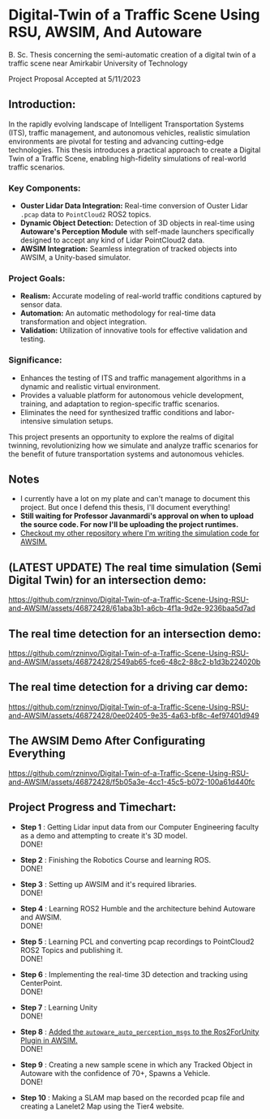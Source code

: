 # Digital-Twin of a Traffic Scene Using RSU, AWSIM, And Autoware
B. Sc. Thesis concerning the semi-automatic creation of a digital twin of a traffic scene near Amirkabir University of Technology

Project Proposal Accepted at 5/11/2023

## Introduction: 
In the rapidly evolving landscape of Intelligent Transportation Systems (ITS), traffic management, and autonomous vehicles, realistic simulation environments are pivotal for testing and advancing cutting-edge technologies. This thesis introduces a practical approach to create a Digital Twin of a Traffic Scene, enabling high-fidelity simulations of real-world traffic scenarios.

### Key Components:
- **Ouster Lidar Data Integration:** Real-time conversion of Ouster Lidar `.pcap` data to `PointCloud2` ROS2 topics.
- **Dynamic Object Detection:** Detection of 3D objects in real-time using **Autoware's Perception Module** with self-made launchers specifically designed to accept any kind of Lidar PointCloud2 data.
- **AWSIM Integration:** Seamless integration of tracked objects into AWSIM, a Unity-based simulator.

### Project Goals:

- **Realism:** Accurate modeling of real-world traffic conditions captured by sensor data.
- **Automation:** An automatic methodology for real-time data transformation and object integration.
- **Validation:** Utilization of innovative tools for effective validation and testing.

### Significance:

- Enhances the testing of ITS and traffic management algorithms in a dynamic and realistic virtual environment.
- Provides a valuable platform for autonomous vehicle development, training, and adaptation to region-specific traffic scenarios.
- Eliminates the need for synthesized traffic conditions and labor-intensive simulation setups.

This project presents an opportunity to explore the realms of digital twinning, revolutionizing how we simulate and analyze traffic scenarios for the benefit of future transportation systems and autonomous vehicles.

## Notes

* I currently have a lot on my plate and can't manage to document this project. But once I defend this thesis, I'll document everything!
* **Still waiting for Professor Javanmardi's approval on when to upload the source code. For now I'll be uploading the project runtimes.**   
* [Checkout my other repository where I'm writing the simulation code for AWSIM.](https://github.com/rzninvo/AWSIM)

## **(LATEST UPDATE)** The real time simulation (Semi Digital Twin) for an intersection demo:

https://github.com/rzninvo/Digital-Twin-of-a-Traffic-Scene-Using-RSU-and-AWSIM/assets/46872428/61aba3b1-a6cb-4f1a-9d2e-9236baa5d7ad

## The real time detection for an intersection demo:
https://github.com/rzninvo/Digital-Twin-of-a-Traffic-Scene-Using-RSU-and-AWSIM/assets/46872428/2549ab65-fce6-48c2-88c2-b1d3b224020b

## The real time detection for a driving car demo:
https://github.com/rzninvo/Digital-Twin-of-a-Traffic-Scene-Using-RSU-and-AWSIM/assets/46872428/0ee02405-9e35-4a63-bf8c-4ef97401d949



## The AWSIM Demo After Configurating Everything
https://github.com/rzninvo/Digital-Twin-of-a-Traffic-Scene-Using-RSU-and-AWSIM/assets/46872428/f5b05a3e-4cc1-45c5-b072-100a61d440fc

## Project Progress and Timechart:
* **Step 1** : Getting Lidar input data from our Computer Engineering faculty as a demo and attempting to create it's 3D model.   
DONE!

* **Step 2** : Finishing the Robotics Course and learning ROS.   
DONE!

* **Step 3** : Setting up AWSIM and it's required libraries.   
DONE!   

* **Step 4** : Learning ROS2 Humble and the architecture behind Autoware and AWSIM.  
DONE!

* **Step 5**  : Learning PCL and converting pcap recordings to PointCloud2 ROS2 Topics and publishing it.  
DONE!

* **Step 6** : Implementing the real-time 3D detection and tracking using CenterPoint.  
DONE!

* **Step 7** : Learning Unity  
DONE!

* **Step 8** : [Added the `autoware_auto_perception_msgs` to the Ros2ForUnity Plugin in AWSIM.](https://github.com/rzninvo/AWSIM/commit/aeeadf17f201f0bec529d97b834286d8ddc114c2)  
DONE!

* **Step 9** : Creating a new sample scene in which any Tracked Object in Autoware with the confidence of 70+, Spawns a Vehicle.  
DONE!

* **Step 10** : Making a SLAM map based on the recorded pcap file and creating a Lanelet2 Map using the Tier4 website.
